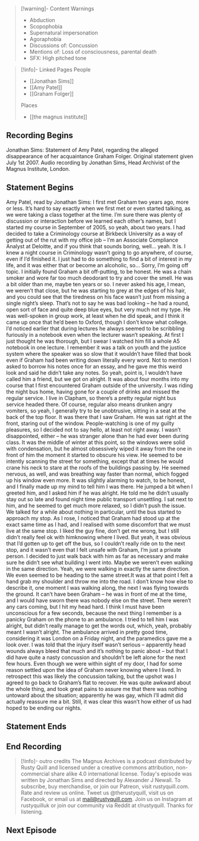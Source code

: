 >[!warning]- Content Warnings
>- Abduction
>- Scopophobia
>- Supernatural impersonation
>- Agoraphobia
>- Discussions of: Concussion
>- Mentions of: Loss of consciousness, parental death
>- SFX: High pitched tone

>[!info]- Linked Pages
>People
>
>- [[Jonathan Sims]]
>- [[Amy Patel]]
>- [[Graham Folger]]
>
>Places
>
>- [[the magnus institute]]

## Recording Begins

Jonathan Sims:
Statement of Amy Patel, regarding the alleged disappearance of her acquaintance Graham Folger. Original statement given July 1st 2007. Audio recording by Jonathan Sims, Head Archivist of the Magnus Institute, London.

## Statement Begins

Amy Patel, read by Jonathan Sims:
I first met Graham two years ago, more or less. It’s hard to say exactly when we first met or even started talking, as we were taking a class together at the time. I’m sure there was plenty of discussion or interaction before we learned each other’s names, but I started my course in September of 2005, so yeah, about two years. I had decided to take a Criminology course at Birkbeck University as a way of getting out of the rut with my office job – I’m an Associate Compliance Analyst at Deloitte, and if you think that sounds boring, well… yeah. It is. I knew a night course in Criminology wasn’t going to go anywhere, of course, even if I’d finished it. I just had to do something to find a bit of interest in my life, and it was either that or become an alcoholic, so… Sorry, I’m going off topic. I initially found Graham a bit off-putting, to be honest. He was a chain smoker and wore far too much deodorant to try and cover the smell. He was a bit older than me, maybe ten years or so. I never asked his age, I mean, we weren’t that close, but he was starting to grey at the edges of his hair, and you could see that the tiredness on his face wasn’t just from missing a single night’s sleep. That’s not to say he was bad looking – he had a round, open sort of face and quite deep blue eyes, but very much not my type. He was well-spoken in group work, at least when he did speak, and I think it came up once that he’d been to Oxford, though I don’t know what college. I’d noticed earlier that during lectures he always seemed to be scribbling furiously in a notebook even when the lecturer wasn’t speaking. At first I just thought he was thorough, but I swear I watched him fill a whole A5 notebook in one lecture. I remember it was a talk on youth and the justice system where the speaker was so slow that it wouldn’t have filled that book even if Graham had been writing down literally every word. Not to mention I asked to borrow his notes once for an essay, and he gave me this weird look and said he didn’t take any notes. So yeah, point is, I wouldn’t have called him a friend, but we got on alright. It was about four months into my course that I first encountered Graham outside of the university. I was riding the night bus home, having gone for a couple of drinks and missed the regular service. I live in Clapham, so there’s a pretty regular night bus service headed there. Of course, regular also means drunken angry vomiters, so yeah, I generally try to be unobtrusive, sitting in a seat at the back of the top floor. It was there that I saw Graham. He was sat right at the front, staring out of the window. People-watching is one of my guilty pleasures, so I decided not to say hello, at least not right away. I wasn’t disappointed, either – he was stranger alone than he had ever been during class. It was the middle of winter at this point, so the windows were solid with condensation, but he almost obsessively wiped it away from the one in front of him the moment it started to obscure his view. He seemed to be intently scanning the street for something, except that at times he would crane his neck to stare at the roofs of the buildings passing by. He seemed nervous, as well, and was breathing way faster than normal, which fogged up his window even more. It was slightly alarming to watch, to be honest, and I finally made up my mind to tell him I was there. He jumped a bit when I greeted him, and I asked him if he was alright. He told me he didn’t usually stay out so late and found night time public transport unsettling. I sat next to him, and he seemed to get much more relaxed, so I didn’t push the issue. We talked for a while about nothing in particular, until the bus started to approach my stop. As I rose, I noticed that Graham had stood up at the exact same time as I had, and I realised with some discomfort that we must live at the same stop. I liked the guy fine, don’t get me wrong, but I still didn’t really feel ok with himknowing where I lived. But yeah, it was obvious that I’d gotten up to get off the bus, so I couldn’t really ride on to the next stop, and it wasn’t even that I felt unsafe with Graham, I’m just a private person. I decided to just walk back with him as far as necessary and make sure he didn’t see what building I went into. Maybe we weren’t even walking in the same direction. Yeah, we were walking in exactly the same direction. We even seemed to be heading to the same street.It was at that point I felt a hand grab my shoulder and throw me into the road. I don’t know how else to describe it, one moment I was walking along, the next I was flying towards the ground. It can’t have been Graham – he was in front of me at the time, and I would have sworn there was nobody else on the street. There weren’t any cars coming, but I hit my head hard. I think I must have been unconscious for a few seconds, because the next thing I remember is a panicky Graham on the phone to an ambulance. I tried to tell him I was alright, but didn’t really manage to get the words out, which, yeah, probably meant I wasn’t alright. The ambulance arrived in pretty good time, considering it was London on a Friday night, and the paramedics gave me a look over. I was told that the injury itself wasn’t serious – apparently head wounds always bleed that much and it’s nothing to panic about – but that I did have quite a nasty concussion and shouldn’t be left alone for the next few hours. Even though we were within sight of my door, I had for some reason settled upon the idea of Graham never knowing where I lived. In retrospect this was likely the concussion talking, but the upshot was I agreed to go back to Graham’s flat to recover. He was quite awkward about the whole thing, and took great pains to assure me that there was nothing untoward about the situation; apparently he was gay, which I’ll admit did actually reassure me a bit. Still, it was clear this wasn’t how either of us had hoped to be ending our nights.

## Statement Ends

## End Recording

>[!info]- outro credits
>The Magnus Archives is a podcast distributed by Rusty Quill and licensed under a creative commons attribution, non-commercial share alike 4.0 international license. Today's episode was written by Jonathan Sims and directed by Alexander J Newall. To subscribe, buy merchandise, or join our Patreon, visit rustyquill.com. Rate and review us online. Tweet us @therustyquill, visit us on Facebook, or email us at mail@rustyquill.com. Join us on Instagram at rustyquilluk or join our community via Reddit at r/rustyquill. Thanks for listening.

## Next Episode